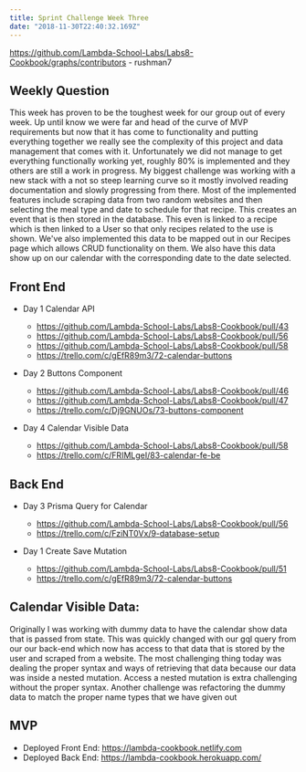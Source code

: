 ```yaml
---
title: Sprint Challenge Week Three
date: "2018-11-30T22:40:32.169Z"
---
```

https://github.com/Lambda-School-Labs/Labs8-Cookbook/graphs/contributors - rushman7

## Weekly Question

This week has proven to be the toughest week for our group out of every week.
Up until know we were far and head of the curve of MVP requirements but now 
that it has come to functionality and putting everything together we really 
see the complexity of this project and data management that comes with it.
Unfortunately we did not manage to get everything functionally working yet,
roughly 80% is implemented and they others are still a work in progress. My
biggest challenge was working with a new stack with a not so steep learning
curve so it mostly involved reading documentation and slowly progressing from
there. Most of the implemented features include scraping data from two random
websites and then selecting the meal type and date to schedule for that recipe.
This creates an event that is then stored in the database. This even is linked
to a recipe which is then linked to a User so that only recipes related to the
use is shown. We've also implemented this data to be mapped out in our Recipes 
page which allows CRUD functionality on them. We also have this data show up
on our calendar with the corresponding date to the date selected. 

## Front End

* Day 1 Calendar API
  * https://github.com/Lambda-School-Labs/Labs8-Cookbook/pull/43
  * https://github.com/Lambda-School-Labs/Labs8-Cookbook/pull/56
  * https://github.com/Lambda-School-Labs/Labs8-Cookbook/pull/58
  * https://trello.com/c/gEfR89m3/72-calendar-buttons

* Day 2 Buttons Component
  * https://github.com/Lambda-School-Labs/Labs8-Cookbook/pull/46
  * https://github.com/Lambda-School-Labs/Labs8-Cookbook/pull/47
  * https://trello.com/c/Dj9GNUOs/73-buttons-component

* Day 4 Calendar Visible Data
  * https://github.com/Lambda-School-Labs/Labs8-Cookbook/pull/58
  * https://trello.com/c/FRIMLgeI/83-calendar-fe-be

## Back End

* Day 3 Prisma Query for Calendar
  * https://github.com/Lambda-School-Labs/Labs8-Cookbook/pull/56
  * https://trello.com/c/FziNT0Vx/9-database-setup

* Day 1 Create Save Mutation
  * https://github.com/Lambda-School-Labs/Labs8-Cookbook/pull/51
  * https://trello.com/c/gEfR89m3/72-calendar-buttons


## Calendar Visible Data:

Originally I was working with dummy data to have the calendar show data that
is passed from state. This was quickly changed with our gql query from our 
our back-end which now has access to that data that is stored by the user and
scraped from a website. The most challenging thing today was dealing the proper
syntax and ways of retrieving that data because our data was inside a nested
mutation. Access a nested mutation is extra challenging without the proper syntax.
Another challenge was refactoring the dummy data to match the proper name types
that we have given out 

## MVP 

* Deployed Front End: https://lambda-cookbook.netlify.com
* Deployed Back End: https://lambda-cookbook.herokuapp.com/